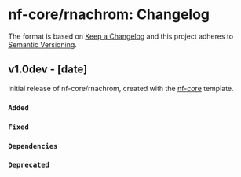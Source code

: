 # nf-core/rnachrom: Changelog

The format is based on [Keep a Changelog](https://keepachangelog.com/en/1.0.0/)
and this project adheres to [Semantic Versioning](https://semver.org/spec/v2.0.0.html).

## v1.0dev - [date]

Initial release of nf-core/rnachrom, created with the [nf-core](https://nf-co.re/) template.

### `Added`

### `Fixed`

### `Dependencies`

### `Deprecated`
